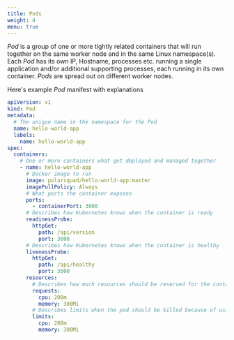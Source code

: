 ```yaml
---
title: Pods
weight: 4
menu: true
---
```


_Pod_ is a group of one or more tightly related containers that will run together on the same worker node and in the same Linux namespace(s).
Each _Pod_ has its own IP, Hostname, processes etc. running a single application and/or additional supporting processes, each running in its own container.
_Pods_ are spread out on different worker nodes.

Here's example _Pod_ manifest with explanations
```yaml
apiVersion: v1
kind: Pod
metadata:
  # The unique name in the namespace for the Pod
  name: hello-world-app
  labels:
    name: hello-world-app
spec:
  containers:
    # One or more containers what get deployed and managed together
    - name: hello-world-app
      # Docker image to run
      image: polarsquad/hello-world-app:master
      imagePullPolicy: Always
      # What ports the container exposes
      ports:
        - containerPort: 3000
      # Describes how Kubernetes knows when the container is ready
      readinessProbe:
        httpGet:
          path: /api/version
          port: 3000
      # Describes how Kubernetes knows when the container is healthy
      livenessProbe:
        httpGet:
          path: /api/healthy
          port: 3000
      resources:
        # Describes how much resources should be reserved for the container
        requests:
          cpu: 200m
          memory: 300Mi
        # Describes limits when the pod should be killed because of using too much resources
        limits:
          cpu: 200m
          memory: 300Mi
```